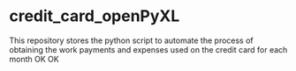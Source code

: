 # credit_card_openPyXL
This repository stores the python script to automate the process of obtaining the work payments and expenses used on the credit card for each month
OK OK
